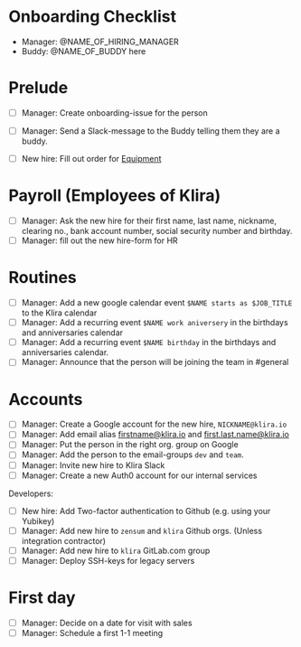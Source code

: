 # Onboarding Checklist

- Manager: @NAME_OF_HIRING_MANAGER
- Buddy: @NAME_OF_BUDDY here

# Prelude
- [ ] Manager: Create onboarding-issue for the person
- [ ] Manager: Send a Slack-message to the Buddy telling them they are a buddy.
- [ ] New hire: Fill out order for [Equipment](equipment.md)


# Payroll (Employees of Klira)
- [ ] Manager: Ask the new hire for their first name, last name, nickname, clearing no., bank account number, social security number and birthday.
- [ ] Manager: fill out the new hire-form for HR

# Routines
- [ ] Manager: Add a new google calendar event `$NAME starts as $JOB_TITLE` to
  the Klira calendar
- [ ] Manager: Add a recurring event `$NAME work aniversery` in the birthdays
  and anniversaries calendar
- [ ] Manager: Add a recurring event `$NAME birthday` in the birthdays and
  anniversaries calendar.
- [ ] Manager: Announce that the person will be joining the team in #general

# Accounts
- [ ] Manager: Create a Google account for the new hire, `NICKNAME@klira.io`
- [ ] Manager: Add email alias firstname@klira.io and first.last.name@klira.io
- [ ] Manager: Put the person in the right org. group on Google
- [ ] Manager: Add the person to the email-groups `dev` and `team`.
- [ ] Manager: Invite new hire to Klira Slack
- [ ] Manager: Create a new Auth0 account for our internal services

Developers:

- [ ] New hire: Add Two-factor authentication to Github (e.g. using your Yubikey)
- [ ] Manager: Add new hire to `zensum` and `klira` Github orgs. (Unless integration contractor)
- [ ] Manager: Add new hire to `klira` GitLab.com group
- [ ] Manager: Deploy SSH-keys for legacy servers

# First day
- [ ] Manager: Decide on a date for visit with sales
- [ ] Manager: Schedule a first 1-1 meeting